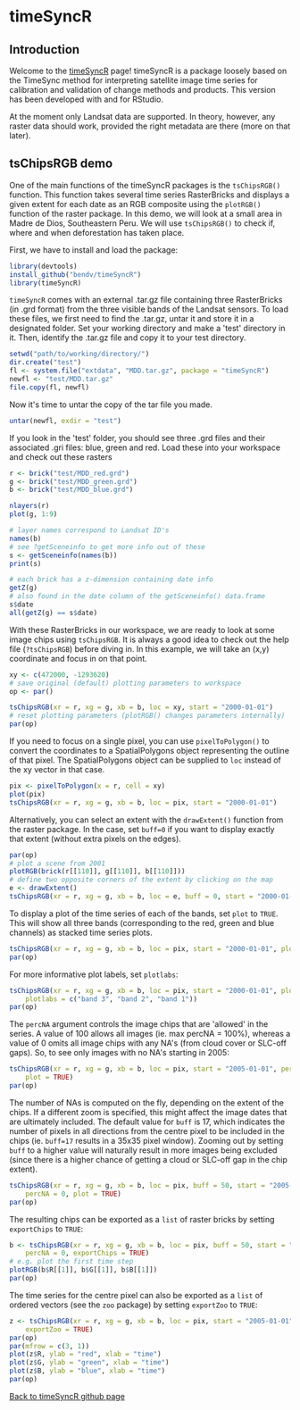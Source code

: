 timeSyncR
========================================================

## Introduction

Welcome to the <a href="http://github.com/bendv/timeSyncR">timeSyncR</a> page! timeSyncR is a package loosely based on the TimeSync method for interpreting satellite image time series for calibration and validation of change methods and products. This version has been developed with and for RStudio. 

At the moment only Landsat data are supported. In theory, however, any raster data should work, provided the right metadata are there (more on that later).




## tsChipsRGB demo

One of the main functions of the timeSyncR packages is the `tsChipsRGB()` function. This function takes several time series RasterBricks and displays a given extent for each date as an RGB composite using the `plotRGB()` function of the raster package. In this demo, we will look at a small area in Madre de Dios, Southeastern Peru. We will use `tsChipsRGB()` to check if, where and when deforestation has taken place.

First, we have to install and load the package:


```r
library(devtools)
install_github("bendv/timeSyncR")
library(timeSyncR)
```


`timeSyncR` comes with an external .tar.gz file containing three RasterBricks (in .grd format) from the three visible bands of the Landsat sensors. To load these files, we first need to find the .tar.gz, untar it and store it in a designated folder. Set your working directory and make a 'test' directory in it. Then, identify the .tar.gz file and copy it to your test directory.


```r
setwd("path/to/working/directory/")
dir.create("test")
fl <- system.file("extdata", "MDD.tar.gz", package = "timeSyncR")
newfl <- "test/MDD.tar.gz"
file.copy(fl, newfl)
```


Now it's time to untar the copy of the tar file you made.


```r
untar(newfl, exdir = "test")
```


If you look in the 'test' folder, you should see three .grd files and their associated .gri files: blue, green and red. Load these into your workspace and check out these rasters


```r
r <- brick("test/MDD_red.grd")
g <- brick("test/MDD_green.grd")
b <- brick("test/MDD_blue.grd")

nlayers(r)
plot(g, 1:9)

# layer names correspond to Landsat ID's
names(b)
# see ?getSceneinfo to get more info out of these
s <- getSceneinfo(names(b))
print(s)

# each brick has a z-dimension containing date info
getZ(g)
# also found in the date column of the getSceneinfo() data.frame
s$date
all(getZ(g) == s$date)
```


With these RasterBricks in our workspace, we are ready to look at some image chips using `tsChipsRGB`. It is always a good idea to check out the help file (`?tsChipsRGB`) before diving in. In this example, we will take an (x,y) coordinate and focus in on that point.


```r
xy <- c(472000, -1293620)
# save original (default) plotting parameters to workspace
op <- par()

tsChipsRGB(xr = r, xg = g, xb = b, loc = xy, start = "2000-01-01")
# reset plotting parameters (plotRGB() changes parameters internally)
par(op)
```


If you need to focus on a single pixel, you can use `pixelToPolygon()` to convert the coordinates to a SpatialPolygons object representing the outline of that pixel. The SpatialPolygons object can be supplied to `loc` instead of the xy vector in that case.


```r
pix <- pixelToPolygon(x = r, cell = xy)
plot(pix)
tsChipsRGB(xr = r, xg = g, xb = b, loc = pix, start = "2000-01-01")
```


Alternatively, you can select an extent with the `drawExtent()` function from the raster package. In the case, set `buff=0` if you want to display exactly that extent (without extra pixels on the edges).


```r
par(op)
# plot a scene from 2001
plotRGB(brick(r[[110]], g[[110]], b[[110]]))
# define two opposite corners of the extent by clicking on the map
e <- drawExtent()
tsChipsRGB(xr = r, xg = g, xb = b, loc = e, buff = 0, start = "2000-01-01")
```


To display a plot of the time series of each of the bands, set `plot` to `TRUE`. This will show all three bands (corresponding to the red, green and blue channels) as stacked time series plots.


```r
tsChipsRGB(xr = r, xg = g, xb = b, loc = pix, start = "2000-01-01", plot = TRUE)
par(op)
```


For more informative plot labels, set `plotlabs`:


```r
tsChipsRGB(xr = r, xg = g, xb = b, loc = pix, start = "2000-01-01", plot = TRUE, 
    plotlabs = c("band 3", "band 2", "band 1"))
par(op)
```


The `percNA` argument controls the image chips that are 'allowed' in the series. A value of 100 allows all images (ie. max percNA = 100%), whereas a value of 0 omits all image chips with any NA's (from cloud cover or SLC-off gaps). So, to see only images with no NA's starting in 2005:


```r
tsChipsRGB(xr = r, xg = g, xb = b, loc = pix, start = "2005-01-01", percNA = 0, 
    plot = TRUE)
par(op)
```


The number of NAs is computed on the fly, depending on the extent of the chips. If a different zoom is specified, this might affect the image dates that are ultimately included. The default value for `buff` is 17, which indicates the number of pixels in all directions from the centre pixel to be included in the chips (ie. `buff=17` results in a 35x35 pixel window). Zooming out by setting `buff` to a higher value will naturally result in more images being excluded (since there is a higher chance of getting a cloud or SLC-off gap in the chip extent).


```r
tsChipsRGB(xr = r, xg = g, xb = b, loc = pix, buff = 50, start = "2005-01-01", 
    percNA = 0, plot = TRUE)
par(op)
```


The resulting chips can be exported as a `list` of raster bricks by setting `exportChips` to `TRUE`:


```r
b <- tsChipsRGB(xr = r, xg = g, xb = b, loc = pix, buff = 50, start = "2005-01-01", 
    percNA = 0, exportChips = TRUE)
# e.g. plot the first time step
plotRGB(b$R[[1]], b$G[[1]], b$B[[1]])
par(op)
```


The time series for the centre pixel can also be exported as a `list` of ordered vectors (see the `zoo` package) by setting `exportZoo` to `TRUE`:


```r
z <- tsChipsRGB(xr = r, xg = g, xb = b, loc = pix, start = "2005-01-01", percNA = 0, 
    exportZoo = TRUE)
par(op)
par(mfrow = c(3, 1))
plot(z$R, ylab = "red", xlab = "time")
plot(z$G, ylab = "green", xlab = "time")
plot(z$B, ylab = "blue", xlab = "time")
par(op)
```



<a href="http://github.com/bendv/timeSyncR">Back to timeSyncR github page</a>
